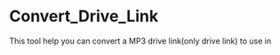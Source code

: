 # Convert_Drive_Link
This tool help you can convert a MP3 drive link(only drive link) to use in <audio> tag.                       
Công cụ này giúp bạn có thể chuyển đổi 1 liên kết dạng mp3 để sử dụng trong thẻ <audio>.                                              
Have a good use😊

